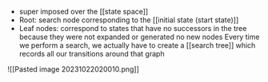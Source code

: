 - super imposed over the [[state space]]
- Root: search node corresponding to the [[initial state (start state)]]
- Leaf nodes: correspond to states that have no successors in the tree because they were not expanded or generated no new nodes
Every time we perform a search, we actually have to create a [[search tree]] which records all our transitions around that graph

![[Pasted image 20231022020010.png]]

